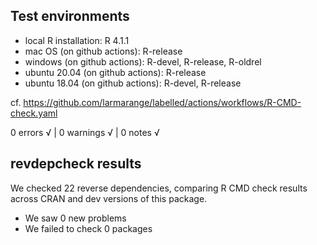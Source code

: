 ## Test environments

* local R installation: R 4.1.1
* mac OS (on github actions): R-release
* windows (on github actions): R-devel, R-release, R-oldrel
* ubuntu 20.04 (on github actions): R-release
* ubuntu 18.04 (on github actions): R-devel, R-release

cf. https://github.com/larmarange/labelled/actions/workflows/R-CMD-check.yaml

0 errors √ | 0 warnings √ | 0 notes √

## revdepcheck results

We checked 22 reverse dependencies, comparing R CMD check results across CRAN and dev versions of this package.

 * We saw 0 new problems
 * We failed to check 0 packages
